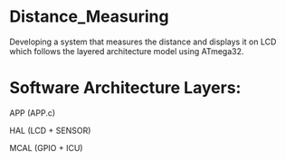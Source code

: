 # Distance_Measuring
Developing a system that measures the distance and displays it on LCD which follows the layered architecture model using ATmega32.
# Software Architecture Layers:
APP (APP.c)

HAL (LCD + SENSOR)

MCAL (GPIO + ICU)
